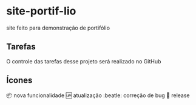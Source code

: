 # site-portif-lio
site feito para demonstração de portifólio

## Tarefas

O controle das tarefas desse projeto será realizado no GitHub

## Ícones

:package: nova funcionalidade
:up: atualização
:beatle: correção de bug
:checkered_flag: release
